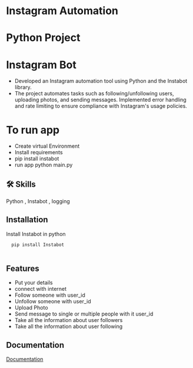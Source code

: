 
# Instagram Automation

# Python Project

# Instagram Bot
- Developed an Instagram automation tool using Python and the Instabot library. 
- The project automates tasks such as following/unfollowing users, uploading photos, and sending messages. Implemented error handling and rate limiting to ensure compliance with Instagram's usage policies.








# To run app
- Create virtual Environment
- Install requirements
- pip install instabot
- run app python main.py


## 🛠 Skills
Python , Instabot , logging


## Installation

Install Instabot in python

```bash
  pip install Instabot
  
```
    
## Features

- Put your details
- connect with internet
- Follow someone with user_id
- Unfollow someone with user_id
- Upload Photo
- Send message to single or multiple people with  it user_id
- Take all the information about user followers
- Take all the information about user following


## Documentation

[Documentation](https://pypi.org/project/instabot/)

